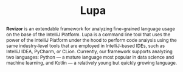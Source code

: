 ---
title: "Lupa"
collection: tools
permalink: /tool/lupa
tool: 'https://github.com/JetBrains-Research/Lupa'
pdf: 'https://arxiv.org/pdf/2203.09658.pdf'
tag: 'A framework for the large scale analysis of programming language usage.'
abstract: '<p><b>Revizor</b> is an extendable framework for analyzing fine-grained language usage on the base of the IntelliJ Platform. Lupa is a command line tool that uses the power of the IntelliJ Platform under the hood to perform code analysis using the same industry-level tools that are employed in IntelliJ-based IDEs, such as IntelliJ IDEA, PyCharm, or CLion. Currently, our framework supports analyzing two languages: Python — a mature language most popular in data science and machine learning, and Kotlin — a relatively young but quickly growing language.</p>'
---